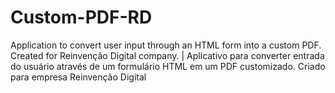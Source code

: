 # Custom-PDF-RD
Application to convert user input through an HTML form into a custom PDF. Created for Reinvenção Digital company. | Aplicativo para converter entrada do usuário através de um formulário HTML em um PDF customizado. Criado para empresa Reinvenção Digital
